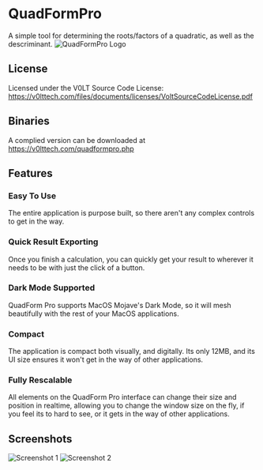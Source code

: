 # QuadFormPro
A simple tool for determining the roots/factors of a quadratic, as well as the descriminant.
![QuadFormPro Logo](https://v0lttech.com/assets/img/quadformprologo.png)

## License
Licensed under the V0LT Source Code License: https://v0lttech.com/files/documents/licenses/VoltSourceCodeLicense.pdf

## Binaries
A complied version can be downloaded at https://v0lttech.com/quadformpro.php

## Features
### Easy To Use
The entire application is purpose built, so there aren't any complex controls to get in the way.

### Quick Result Exporting
Once you finish a calculation, you can quickly get your result to wherever it needs to be with just the click of a button.

### Dark Mode Supported
QuadForm Pro supports MacOS Mojave's Dark Mode, so it will mesh beautifully with the rest of your MacOS applications.

### Compact
The application is compact both visually, and digitally. Its only 12MB, and its UI size ensures it won't get in the way of other applications.

### Fully Rescalable
All elements on the QuadForm Pro interface can change their size and position in realtime, allowing you to change the window size on the fly, if you feel its to hard to see, or it gets in the way of other applications.

## Screenshots
![Screenshot 1](https://v0lttech.com/files/images/quadformpro/1.png)
![Screenshot 2](https://v0lttech.com/files/images/quadformpro/2.png)

